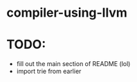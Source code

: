# compiler-using-llvm



# TODO:
- fill out the main section of README (lol)
- import trie from earlier 
